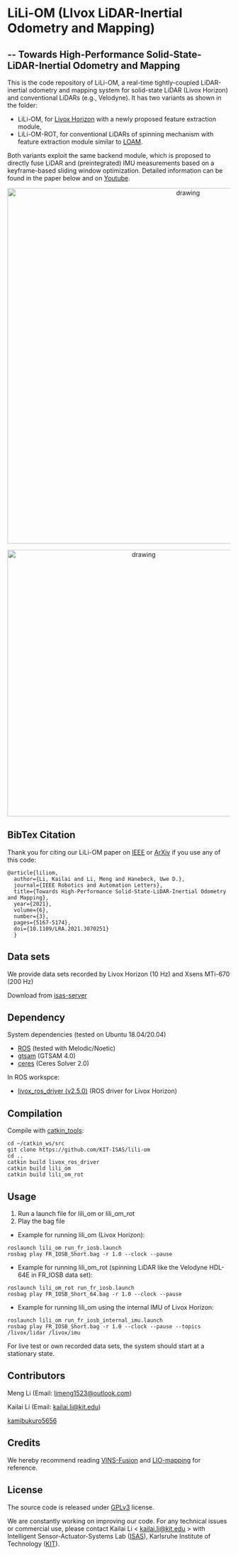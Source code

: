 # LiLi-OM (LIvox LiDAR-Inertial Odometry and Mapping)
## -- Towards High-Performance Solid-State-LiDAR-Inertial Odometry and Mapping
This is the code repository of LiLi-OM, a real-time tightly-coupled LiDAR-inertial odometry and mapping system for solid-state LiDAR (Livox Horizon) and conventional LiDARs (e.g., Velodyne). It has two variants as shown in the folder: 

- LiLi-OM, for [Livox Horizon](https://www.livoxtech.com/de/horizon) with a newly proposed feature extraction module,
- LiLi-OM-ROT, for conventional LiDARs of spinning mechanism with feature extraction module similar to [LOAM](https://github.com/HKUST-Aerial-Robotics/A-LOAM).

Both variants exploit the same backend module, which is proposed to directly fuse LiDAR and (preintegrated) IMU measurements based on a keyframe-based sliding window optimization. Detailed information can be found in the paper below and on [Youtube](https://www.youtube.com/watch?v=c6K5byDCkyE&feature=youtu.be).

<p align='center'>
    <img src="./doc/fr_iosb.gif" alt="drawing" width="800"/>
</p>
<p align='center'>
    <img src="./doc/platform.jpg" alt="drawing" width="600"/>
</p>

## BibTex Citation
Thank you for citing our LiLi-OM paper on [IEEE](https://ieeexplore.ieee.org/document/9392274) or [ArXiv](https://arxiv.org/abs/2010.13150) if you use any of this code: 
```
@article{liliom,
  author={Li, Kailai and Li, Meng and Hanebeck, Uwe D.},
  journal={IEEE Robotics and Automation Letters}, 
  title={Towards High-Performance Solid-State-LiDAR-Inertial Odometry and Mapping}, 
  year={2021},
  volume={6},
  number={3},
  pages={5167-5174},
  doi={10.1109/LRA.2021.3070251}
  }
```
## Data sets
We provide data sets recorded by Livox Horizon (10 Hz) and Xsens MTi-670 (200 Hz)

Download from [isas-server](https://isas-server.iar.kit.edu/lidardataset/)

## Dependency

System dependencies (tested on Ubuntu 18.04/20.04)
- [ROS](http://wiki.ros.org/noetic/Installation) (tested with Melodic/Noetic)
- [gtsam](https://gtsam.org/) (GTSAM 4.0)
- [ceres](http://ceres-solver.org/installation.html) (Ceres Solver 2.0)

In ROS workspce: 
- [livox_ros_driver (v2.5.0)](https://github.com/Livox-SDK/livox_ros_driver/releases/tag/v2.5.0) (ROS driver for Livox Horizon)


## Compilation
Compile with [catkin_tools](https://catkin-tools.readthedocs.io/en/latest/index.html):
```
cd ~/catkin_ws/src
git clone https://github.com/KIT-ISAS/lili-om
cd ..
catkin build livox_ros_driver
catkin build lili_om
catkin build lili_om_rot
```
## Usage
1. Run a launch file for lili_om or lili_om_rot 
2. Play the bag file

- Example for running lili_om (Livox Horizon):
```
roslaunch lili_om run_fr_iosb.launch
rosbag play FR_IOSB_Short.bag -r 1.0 --clock --pause
```
- Example for running lili_om_rot (spinning LiDAR like the Velodyne HDL-64E in FR_IOSB data set):
```
roslaunch lili_om_rot run_fr_iosb.launch
rosbag play FR_IOSB_Short_64.bag -r 1.0 --clock --pause
```

- Example for running lili_om using the internal IMU of Livox Horizon:  
```
roslaunch lili_om run_fr_iosb_internal_imu.launch
rosbag play FR_IOSB_Short.bag -r 1.0 --clock --pause --topics /livox/lidar /livox/imu
```
For live test or own recorded data sets, the system should start at a stationary state. 

## Contributors
Meng Li (Email: [limeng1523@outlook.com](limeng1523@outlook.com))

Kailai Li (Email: [kailai.li@kit.edu](kailai.li@kit.edu))

[kamibukuro5656](https://github.com/kamibukuro5656)

## Credits
We hereby recommend reading [VINS-Fusion](https://github.com/HKUST-Aerial-Robotics/VINS-Fusion) and [LIO-mapping](https://github.com/hyye/lio-mapping) for reference.

## License
The source code is released under [GPLv3](http://www.gnu.org/licenses/) license.

We are constantly working on improving our code. For any technical issues or commercial use, please contact Kailai Li < kailai.li@kit.edu > with Intelligent Sensor-Actuator-Systems Lab ([ISAS](https://isas.iar.kit.edu/)), Karlsruhe Institute of Technology ([KIT](http://www.kit.edu/english/index.php)).
